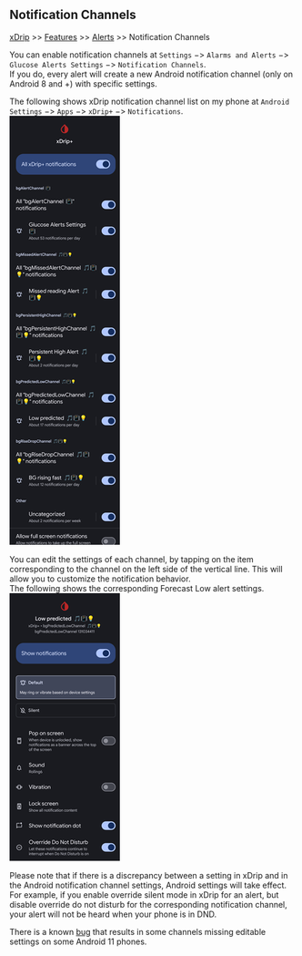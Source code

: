 ## Notification Channels  
[xDrip](../README.md) >> [Features](./Features_page.md) >> [Alerts](./Alerts_page.md) >> Notification Channels  
  
You can enable notification channels at `Settings` &#8722;> `Alarms and Alerts` &#8722;> `Glucose Alerts Settings` &#8722;> `Notification Channels`.  
If you do, every alert will create a new Android notification channel (only on Android 8 and +) with specific settings.  
  
The following shows xDrip notification channel list on my phone at `Android Settings` &#8722;> `Apps` &#8722;> `xDrip+` &#8722;> `Notifications`.  
![](./Alerts/images/AndroidNotificationSettings.png)  
  
You can edit the settings of each channel, by tapping on the item corresponding to the channel on the left side of the vertical line.  This will allow you to customize the notification behavior.  
The following shows the corresponding Forecast Low alert settings.  
![](./Alerts/images/LowPredictedAndroidSettings.png)  
  
Please note that if there is a discrepancy between a setting in xDrip and in the Android notification channel settings, Android settings will take effect.  For example, if you enable override silent mode in xDrip for an alert, but disable override do not disturb for the corresponding notification channel, your alert will not be heard when your phone is in DND.  
  
There is a known [bug](https://github.com/NightscoutFoundation/xDrip/issues/1503) that results in some channels missing editable settings on some Android 11 phones.  
  
